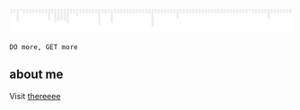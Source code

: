 ![](images/gif.gif)

`DO more, GET more`

## about me
Visit [thereeee](https://nh4ttruong.github.io)
